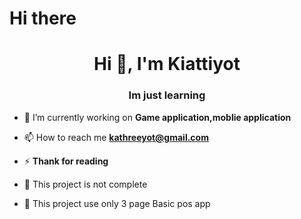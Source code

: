# Hi there 
<h1 align="center">Hi 👋, I'm Kiattiyot</h1>
<h3 align="center">Im just learning</h3>

- 🔭 I’m currently working on **Game application,moblie application**

- 📫 How to reach me **kathreeyot@gmail.com**

- ⚡ **Thank for reading**

- 🌱 This project is not complete

- 🌱 This project use only 3 page Basic pos app
